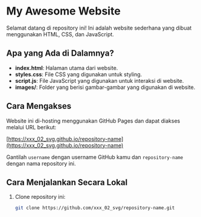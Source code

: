 # My Awesome Website

Selamat datang di repository ini! Ini adalah website sederhana yang dibuat menggunakan HTML, CSS, dan JavaScript.

## Apa yang Ada di Dalamnya?

- **index.html**: Halaman utama dari website.
- **styles.css**: File CSS yang digunakan untuk styling.
- **script.js**: File JavaScript yang digunakan untuk interaksi di website.
- **images/**: Folder yang berisi gambar-gambar yang digunakan di website.

## Cara Mengakses

Website ini di-hosting menggunakan GitHub Pages dan dapat diakses melalui URL berikut:

[https://xxx_02_svg.github.io/repository-name](https://xxx_02_svg.github.io/repository-name)

Gantilah `username` dengan username GitHub kamu dan `repository-name` dengan nama repository ini.

## Cara Menjalankan Secara Lokal

1. Clone repository ini:
   ```bash
   git clone https://github.com/xxx_02_svg/repository-name.git
